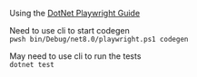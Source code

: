 Using the [DotNet Playwright Guide](https://playwright.dev/dotnet/docs/intro)

Need to use cli to start codegen  
```pwsh bin/Debug/net8.0/playwright.ps1 codegen```  

May need to use cli to run the tests  
```dotnet test```